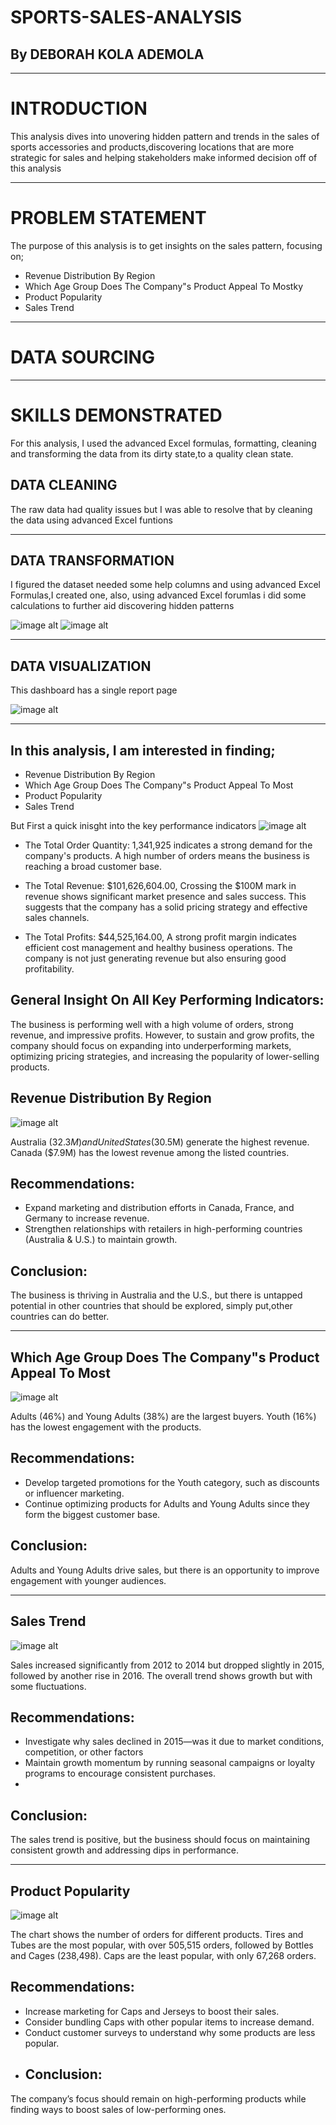 # SPORTS-SALES-ANALYSIS

## By DEBORAH KOLA ADEMOLA

___

# INTRODUCTION
This analysis dives into unovering hidden pattern and trends in the sales of sports accessories and products,discovering locations that are more strategic for sales and helping stakeholders make informed decision off of this analysis

___

# PROBLEM STATEMENT
The purpose of this analysis is to get insights on the sales pattern, focusing on;
* Revenue Distribution By Region
* Which Age Group Does The Company"s Product Appeal To Mostky
* Product Popularity
* Sales Trend

___

# DATA SOURCING

___

# SKILLS DEMONSTRATED
For this analysis, I used the advanced Excel formulas, formatting, cleaning and transforming the data from its dirty state,to a quality clean state.

## DATA CLEANING
The raw data had quality issues but I was able to resolve that by cleaning the data using advanced Excel funtions

___

## DATA TRANSFORMATION
I figured the dataset needed some help columns and using advanced Excel Formulas,I created one, also, using advanced Excel forumlas i did some calculations to further aid discovering hidden patterns

![image alt](https://github.com/Temitope-Kola/SPORTS-SALES-ANALYSIS/blob/main/sports%20images/data%20manipulation%20for%20sports%20sales%20-%20Copy.png?raw=true)
![image alt](https://github.com/Temitope-Kola/SPORTS-SALES-ANALYSIS/blob/main/sports%20images/data%20transformation%20for%20sports%20sales%20-%20Copy.png?raw=true)

___

## DATA VISUALIZATION
This dashboard has a single report page

![image alt](https://github.com/Temitope-Kola/SPORTS-SALES-ANALYSIS/blob/main/sports%20images/sport%20sales_analysis%20dashboard.png?raw=true)
___

## In this analysis, I am interested in finding;
* Revenue Distribution By Region
* Which Age Group Does The Company"s Product Appeal To Most
* Product Popularity
* Sales Trend

But First a quick inisght into the key performance indicators
![image alt](https://github.com/Temitope-Kola/SPORTS-SALES-ANALYSIS/blob/main/sports%20images/KPI%20for%20sports%20analysis.png?raw=true)

* The Total Order Quantity: 1,341,925 indicates a strong demand for the company's products. A high number of orders means the business is reaching a broad customer base.

* The Total Revenue: $101,626,604.00, Crossing the $100M mark in revenue shows significant market presence and sales success. This suggests that the company has a solid pricing strategy and effective sales channels.
 
* The Total Profits: $44,525,164.00, A strong profit margin indicates efficient cost management and healthy business operations. The company is not just generating revenue but also ensuring good profitability.

## General Insight On All Key Performing Indicators:
The business is performing well with a high volume of orders, strong revenue, and impressive profits. However, to sustain and grow profits, the company should focus on expanding into underperforming markets, optimizing pricing strategies, and increasing the popularity of lower-selling products. 

## Revenue Distribution By Region
![image alt](https://github.com/Temitope-Kola/SPORTS-SALES-ANALYSIS/blob/main/sports%20images/total%20revenue%20for%20sports%20analysis.png?raw=true)

Australia ($32.3M) and United States ($30.5M) generate the highest revenue.
Canada ($7.9M) has the lowest revenue among the listed countries.

## Recommendations:
* Expand marketing and distribution efforts in Canada, France, and Germany to increase revenue.
* Strengthen relationships with retailers in high-performing countries (Australia & U.S.) to maintain growth.
## Conclusion:
The business is thriving in Australia and the U.S., but there is untapped potential in other countries that should be explored, simply put,other countries can do better.

___

## Which Age Group Does The Company"s Product Appeal To Most
![image alt](https://github.com/Temitope-Kola/SPORTS-SALES-ANALYSIS/blob/main/sports%20images/product_appeal%20.png?raw=true)

Adults (46%) and Young Adults (38%) are the largest buyers.
Youth (16%) has the lowest engagement with the products.

## Recommendations:
* Develop targeted promotions for the Youth category, such as discounts or influencer marketing.
* Continue optimizing products for Adults and Young Adults since they form the biggest customer base.

## Conclusion:
Adults and Young Adults drive sales, but there is an opportunity to improve engagement with younger audiences.
___

## Sales Trend
![image alt](https://github.com/Temitope-Kola/SPORTS-SALES-ANALYSIS/blob/main/sports%20images/sales%20trend%20for%20sports%20sales%20analysis.png?raw=true)

Sales increased significantly from 2012 to 2014 but dropped slightly in 2015, followed by another rise in 2016.
The overall trend shows growth but with some fluctuations.
## Recommendations:
* Investigate why sales declined in 2015—was it due to market conditions, competition, or other factors
* Maintain growth momentum by running seasonal campaigns or loyalty programs to encourage consistent purchases.
* 
## Conclusion:
The sales trend is positive, but the business should focus on maintaining consistent growth and addressing dips in performance.
___

## Product Popularity
![image alt](https://github.com/Temitope-Kola/SPORTS-SALES-ANALYSIS/blob/main/sports%20images/product%20popularity%20for%20sports%20sales.png?raw=true)

The chart shows the number of orders for different products.
Tires and Tubes are the most popular, with over 505,515 orders, followed by Bottles and Cages (238,498).
Caps are the least popular, with only 67,268 orders.
## Recommendations:
* Increase marketing for Caps and Jerseys to boost their sales.
* Consider bundling Caps with other popular items to increase demand.
* Conduct customer surveys to understand why some products are less popular.
*  ## Conclusion:
The company’s focus should remain on high-performing products while finding ways to boost sales of low-performing ones.
